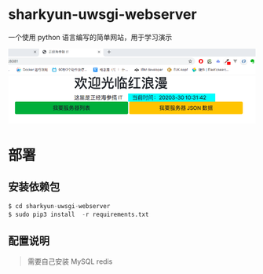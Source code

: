 # sharkyun-uwsgi-webserver
 一个使用 python 语言编写的简单网站，用于学习演示

![首页](https://github.com/sharkyun/sharkyun-uwsgi-webserver/raw/master/images/index.png)

# 部署

## 安装依赖包

```python
$ cd sharkyun-uwsgi-webserver
$ sudo pip3 install  -r requirements.txt
```

## 配置说明

> 需要自己安装 MySQL  redis


